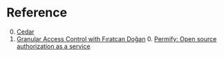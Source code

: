 # Reference

0. [Cedar](https://github.com/cedar-policy/)
0. [Granular Access Control with Fıratcan Doğan](https://www.youtube.com/watch?v=l9uuXoLCYlA)
	0. [Permify: Open source authorization as a service](https://www.permify.co/)

